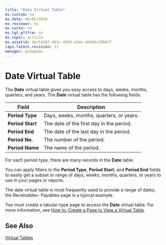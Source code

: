 ```yaml
---
title: "Date Virtual Table"
ms.custom: na
ms.date: 06/05/2016
ms.reviewer: na
ms.suite: na
ms.tgt_pltfrm: na
ms.topic: article
ms.assetid: 4ec5426f-481c-43b9-a2ee-ab566c29b87f
caps.latest.revision: 11
manager: pchapman
---
```

# Date Virtual Table
The **Date** virtual table gives you easy access to days, weeks, months, quarters, and years. The **Date** virtual table has the following fields.  
  
|Field|Description|  
|-----------|-----------------|  
|**Period Type**|Days, weeks, months, quarters, or years.|  
|**Period Start**|The date of the first day in the period.|  
|**Period End**|The date of the last day in the period.|  
|**Period No.**|The number of the period.|  
|**Period Name**|The name of the period.|  
  
 For each period type, there are many records in the **Date** table.  
  
 You can apply filters to the **Period Type**, **Period Start**, and **Period End** fields to easily get a subset or range of days, weeks, months, quarters, or years to use in your pages or reports.  
  
 The date virtual table is most frequently used to provide a range of dates; the Receivables\- Payables page is a typical example.  
  
 You must create a tabular\-type page to access the **Date** virtual table. For more information, see [How to: Create a Page to View a Virtual Table](../Topic/How%20to:%20Create%20a%20Page%20to%20View%20a%20Virtual%20Table.md).  
  
## See Also  
 [Virtual Tables](../dynamics-nav/Virtual-Tables.md)